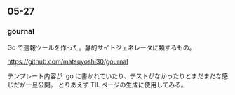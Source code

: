 ## 05-27

### gournal

Go で週報ツールを作った。静的サイトジェネレータに類するもの。

https://github.com/matsuyoshi30/gournal

テンプレート内容が .go に書かれていたり、テストがなかったりとまだまだな感じだが一旦公開。
とりあえず TIL ページの生成に使用してみる。